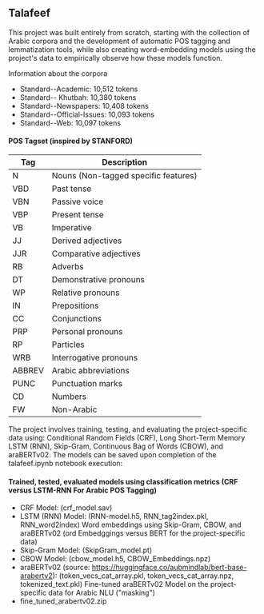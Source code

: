 ## Talafeef

This project was built entirely from scratch, starting with the collection of Arabic corpora and the development of automatic POS tagging and lemmatization tools, while also creating word-embedding models using the project's data to empirically observe how these models function.

Information about the corpora
  - Standard--Academic: 10,512 tokens
  - Standard-- Khutbah: 10,380 tokens
  - Standard--Newspapers: 10,408 tokens
  - Standard--Official-Issues: 10,093 tokens
  - Standard--Web: 10,097 tokens

#### POS Tagset (inspired by STANFORD)
| Tag    | Description                          |
|--------|--------------------------------------|
| N      | Nouns (Non-tagged specific features) |
| VBD    | Past tense                           |
| VBN    | Passive voice                        |
| VBP    | Present tense                        |
| VB     | Imperative                           |
| JJ     | Derived adjectives                   |
| JJR    | Comparative adjectives               |
| RB     | Adverbs                              |
| DT     | Demonstrative pronouns               |
| WP     | Relative pronouns                    |
| IN     | Prepositions                         |
| CC     | Conjunctions                         |
| PRP    | Personal pronouns                    |
| RP     | Particles                            |
| WRB    | Interrogative pronouns               |
| ABBREV | Arabic abbreviations                 |
| PUNC   | Punctuation marks                    |
| CD     | Numbers                              |
| FW     | Non-Arabic                           |

The project involves training, testing, and evaluating the project-specific data using: Conditional Random Fields (CRF), Long Short-Term Memory LSTM (RNN), Skip-Gram, Continuous Bag of Words (CBOW), and araBERTv02. The models can be saved upon completion of the talafeef.ipynb notebook execution:
#### Trained, tested, evaluated models using classification metrics (CRF versus LSTM-RNN For Arabic POS Tagging)
  - CRF Model: (crf_model.sav)
  - LSTM (RNN) Model: (RNN-model.h5, RNN_tag2index.pkl, RNN_word2index)
Word embeddings using Skip-Gram, CBOW, and araBERTv02 (ord Embedggings versus BERT for the project-specific data)
  - Skip-Gram Model: (SkipGram_model.pt)
  - CBOW Model: (cbow_model.h5, CBOW_Embeddings.npz)
  - araBERTv02 (source: https://huggingface.co/aubmindlab/bert-base-arabertv2): (token_vecs_cat_array.pkl, token_vecs_cat_array.npz, tokenized_text.pkl)
Fine-tuned araBERTv02 Model on the project-specific data for Arabic NLU ("masking")
  - fine_tuned_arabertv02.zip
